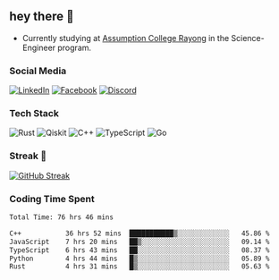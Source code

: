 ## hey there 👋

- Currently studying at [Assumption College Rayong](https://www.acr.ac.th) in the Science-Engineer program.

### Social Media

[![LinkedIn](https://img.shields.io/badge/linkedin-%230077B5.svg?style=for-the-badge&logo=linkedin&logoColor=white)](https://www.linkedin.com/in/kiattisakbeaw/)
[![Facebook](https://img.shields.io/badge/Facebook-%231877F2.svg?style=for-the-badge&logo=Facebook&logoColor=white)](https://www.facebook.com/kiattisakbeawsanburee)
[![Discord](https://img.shields.io/badge/Discord-%235865F2.svg?style=for-the-badge&logo=discord&logoColor=white)](https://discord.gg/dgRsHb5duc)

### Tech Stack
![Rust](https://img.shields.io/badge/rust-%23000000.svg?style=for-the-badge&logo=rust&logoColor=white)
![Qiskit](https://img.shields.io/badge/Qiskit-%236929C4.svg?style=for-the-badge&logo=Qiskit&logoColor=white)
![C++](https://img.shields.io/badge/c++-%2300599C.svg?style=for-the-badge&logo=c%2B%2B&logoColor=white)
![TypeScript](https://img.shields.io/badge/typescript-%23007ACC.svg?style=for-the-badge&logo=typescript&logoColor=white)
![Go](https://img.shields.io/badge/go-%2300ADD8.svg?style=for-the-badge&logo=go&logoColor=white)


### Streak 🚀
[![GitHub Streak](https://streak-stats.demolab.com?user=beawkiattisak&theme=dark&hide_border=true)](https://git.io/streak-stats)
</div>

### Coding Time Spent
<!--START_SECTION:waka-->

```txt
Total Time: 76 hrs 46 mins

C++           36 hrs 52 mins  ███████████▒░░░░░░░░░░░░░   45.86 %
JavaScript    7 hrs 20 mins   ██▒░░░░░░░░░░░░░░░░░░░░░░   09.14 %
TypeScript    6 hrs 43 mins   ██░░░░░░░░░░░░░░░░░░░░░░░   08.37 %
Python        4 hrs 44 mins   █▒░░░░░░░░░░░░░░░░░░░░░░░   05.89 %
Rust          4 hrs 31 mins   █▒░░░░░░░░░░░░░░░░░░░░░░░   05.63 %
```

<!--END_SECTION:waka-->
